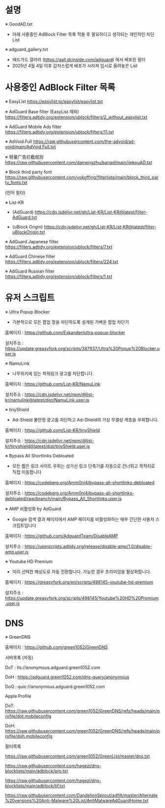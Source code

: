# 설명
※ GoodAD.txt
- 아래 사용중인 AdBlock Filter 목록 적용 후 필요하다고 생각되는 개인적인 차단 List

※ adguard_gallery.txt
- 애드가드 갤러리 (https://gall.dcinside.com/adguard) 에서 배포된 필터
- 2025년 4월 4일 이후 갑자스럽게 배포가 사라져 임시로 올려놓은 List


# 사용중인 AdBlock Filter 목록

※ EasyList
https://easylist.to/easylist/easylist.txt

※ AdGuard Base filter (EasyList 제외)
https://filters.adtidy.org/extension/ublock/filters/2_without_easylist.txt

※ AdGuard Mobile Ads filter
https://filters.adtidy.org/extension/ublock/filters/11.txt

※ AdVoid.Full
https://raw.githubusercontent.com/the-advoid/ad-void/main/AdVoid.Full.txt

※ 轻量广告拦截规则
https://raw.githubusercontent.com/damengzhu/banad/main/jiekouAD.txt

※ Block third party font
https://raw.githubusercontent.com/yokoffing/filterlists/main/block_third_party_fonts.txt


(언어 필터)

※ List-KR

* (AdGuard)
https://cdn.jsdelivr.net/gh/List-KR/List-KR@latest/filter-AdGuard.txt

* (uBlock Origin)
https://cdn.jsdelivr.net/gh/List-KR/List-KR@latest/filter-uBlockOrigin.txt

※ AdGuard Japanese filter
https://filters.adtidy.org/extension/ublock/filters/7.txt

※ AdGuard Chinese filter
https://filters.adtidy.org/extension/ublock/filters/224.txt

※ AdGuard Russian filter
https://filters.adtidy.org/extension/ublock/filters/1.txt
 
 
# 유저 스크립트

※ Ultra Popup Blocker

- 기본적으로 모든 팝업 창을 차단하도록 설계된 가벼운 팝업 차단기

홈페이지 : https://github.com/Eskander/ultra-popup-blocker

설치주소 : https://update.greasyfork.org/scripts/387937/Ultra%20Popup%20Blocker.user.js

※ NamuLink

- 나무위키에 있는 파워링크 광고를 차단합니다.

홈페이지 : https://github.com/List-KR/NamuLink

설치주소 : https://cdn.jsdelivr.net/npm/@list-kr/namulink@latest/dist/NamuLink.user.js

※ tinyShield

- Ad-Shield 불안정 광고를 차단하고 Ad-Shield의 가상 무결성 계층을 우회합니다.

홈페이지 : https://github.com/List-KR/tinyShield

설치주소 : https://cdn.jsdelivr.net/npm/@list-kr/tinyshield@latest/dist/tinyShield.user.js


※ Bypass All Shortlinks Debloated

- 모든 짧은 링크 사이트 우회는 성가신 링크 단축기를 자동으로 건너뛰고 목적지로 직접 이동합니다

홈페이지 : https://codeberg.org/Amm0ni4/bypass-all-shortlinks-debloated

설치주소 : https://codeberg.org/Amm0ni4/bypass-all-shortlinks-debloated/raw/branch/main/Bypass_All_Shortlinks.user.js

※ AMP 비활성화 by AdGuard
- Google 검색 결과 페이지에서 AMP 페이지를 비활성화하는 매우 간단한 사용자 스크립트입니다

홈페이지 : https://github.com/AdguardTeam/DisableAMP

설치주소 : https://userscripts.adtidy.org/release/disable-amp/1.0/disable-amp.user.js

※ Youtube HD Premium

- 미리 선택한 해상도로 자동 전환합니다. 가능한 경우 프리미엄을 활성화합니다.

홈페이지 : https://greasyfork.org/en/scripts/498145-youtube-hd-premium

설치주소 : https://update.greasyfork.org/scripts/498145/Youtube%20HD%20Premium.user.js


# DNS

※ GreenDNS

홈페이지 : https://github.com/green1052/GreenDNS

서버목록 (자동)

DoT : tls://anonymous.adguard.green1052.com

DoH : https://adguard.green1052.com/dns-query/anonymous

DoQ : quic://anonymous.adguard.green1052.com

Apple Profile

DoT: https://raw.githubusercontent.com/green1052/GreenDNS/refs/heads/main/profile/dot.mobileconfig

DoH: https://raw.githubusercontent.com/green1052/GreenDNS/refs/heads/main/profile/doh.mobileconfig

필터목록

https://raw.githubusercontent.com/green1052/GreenList/master/dns.txt

https://raw.githubusercontent.com/hagezi/dns-blocklists/main/adblock/pro.txt

https://raw.githubusercontent.com/hagezi/dns-blocklists/main/adblock/tif.txt

https://raw.githubusercontent.com/DandelionSprout/adfilt/master/Alternate%20versions%20Anti-Malware%20List/AntiMalwareAdGuardHome.txt
